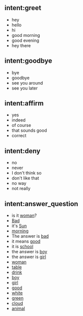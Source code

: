 ## intent:greet
- hey
- hello
- hi
- good morning
- good evening
- hey there

## intent:goodbye
- bye
- goodbye
- see you around
- see you later

## intent:affirm
- yes
- indeed
- of course
- that sounds good
- correct

## intent:deny
- no
- never
- I don't think so
- don't like that
- no way
- not really

## intent:answer_question
- is it [woman](user_answer)?
- [Bad](user_answer)
- it's [Sun](user_answer)
- [morning](user_answer)
- The answer is [bad](user_answer)
- it means [good](user_answer)
- it is [school](user_answer)
- the answer is [boy](user_answer)
- the answer is [girl](user_answer)
- [woman](user_answer)
- [table](user_answer)
- [drink](user_answer)
- [boy](user_answer)
- [girl](user_answer)
- [good](user_answer)
- [white](user_answer)
- [green](user_answer)
- [cloud](user_answer)
- [animal](user_answer)


